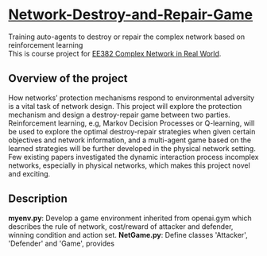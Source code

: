 # [Network-Destroy-and-Repair-Game](https://drive.google.com/file/d/1eBTJ-DKfCF_z8ZjQzMImO99z4dqZC8Ah/view?usp=sharing)
Training auto-agents to destroy or repair the complex network based on reinforcement learning<br>
This is course project for [EE382 Complex Network in Real World](https://drive.google.com/file/d/1HydBfSnyvJAxpsKcDcdSa6OlQfjouy_7/view?usp=sharing). 

## Overview of the project
How networks’ protection mechanisms respond to environmental adversity is a vital task of network design. This project will explore the protection mechanism and design a
destroy-repair game between two parties. Reinforcement learning, e.g, Markov Decision Processes or Q-learning, will be used to explore the optimal destroy-repair strategies when given certain objectives and network information, and a multi-agent game based on the learned strategies will be further developed in the physical network setting. Few existing papers investigated the dynamic interaction process incomplex networks, especially in physical networks, which makes this project novel and exciting.

## Description
**myenv.py**: Develop a game environment inherited from openai.gym which describes the rule of network, cost/reward of attacker and defender, winning condition and action set.
**NetGame.py**: Define classes 'Attacker', 'Defender' and 'Game', provides 
